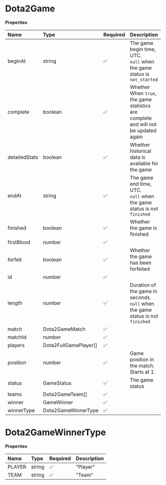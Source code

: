 # Dota2Game

**Properties**

| Name          | Type                  | Required | Description                                                                         |
| :------------ | :-------------------- | :------- | :---------------------------------------------------------------------------------- |
| beginAt       | string                | ✅       | The game begin time, UTC. <br/>`null` when the game status is `not_started`         |
| complete      | boolean               | ✅       | Whether When `true`, the game statistics are complete and will not be updated again |
| detailedStats | boolean               | ✅       | Whether historical data is available for the game                                   |
| endAt         | string                | ✅       | The game end time, UTC. <br/>`null` when the game status is not `finished`          |
| finished      | boolean               | ✅       | Whether the game is finished                                                        |
| firstBlood    | number                | ✅       |                                                                                     |
| forfeit       | boolean               | ✅       | Whether the game has been forfeited                                                 |
| id            | number                | ✅       |                                                                                     |
| length        | number                | ✅       | Duration of the game in seconds. <br/>`null` when the game status is not `finished` |
| match         | Dota2GameMatch        | ✅       |                                                                                     |
| matchId       | number                | ✅       |                                                                                     |
| players       | Dota2FullGamePlayer[] | ✅       |                                                                                     |
| position      | number                | ✅       | Game position in the match. Starts at 1                                             |
| status        | GameStatus            | ✅       | The game status                                                                     |
| teams         | Dota2GameTeam[]       | ✅       |                                                                                     |
| winner        | GameWinner            | ✅       |                                                                                     |
| winnerType    | Dota2GameWinnerType   | ✅       |                                                                                     |

# Dota2GameWinnerType

**Properties**

| Name   | Type   | Required | Description |
| :----- | :----- | :------- | :---------- |
| PLAYER | string | ✅       | "Player"    |
| TEAM   | string | ✅       | "Team"      |

<!-- This file was generated by liblab | https://liblab.com/ -->
